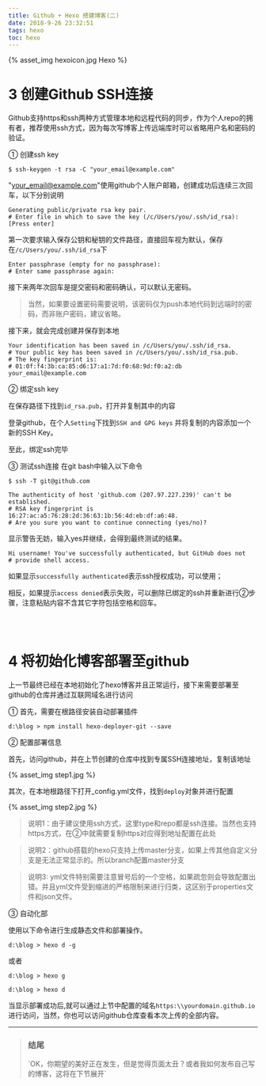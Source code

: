 ```yaml
---
title: Github + Hexo 搭建博客(二)
date: 2018-9-26 23:32:51
tags: hexo
toc: hexo
---
```

{% asset_img hexoicon.jpg Hexo %}

# 3 创建Github SSH连接

Github支持https和ssh两种方式管理本地和远程代码的同步，作为个人repo的拥有者，推荐使用ssh方式，因为每次写博客上传远端库时可以省略用户名和密码的验证。

<!-- more -->

① 创建ssh key

```
$ ssh-keygen -t rsa -C "your_email@example.com"
```
"your_email@example.com"使用github个人账户邮箱，创建成功后连续三次回车，以下分别说明

```
Generating public/private rsa key pair.
# Enter file in which to save the key (/c/Users/you/.ssh/id_rsa): [Press enter]
```
第一次要求输入保存公钥和秘钥的文件路径，直接回车视为默认，保存在`/c/Users/you/.ssh/id_rsa`下

```
Enter passphrase (empty for no passphrase): 
# Enter same passphrase again:
```

接下来两年次回车是提交密码和密码确认，可以默认无密码。

> 当然，如果要设置密码需要说明，该密码仅为push本地代码到远端时的密码，而非账户密码，建议省略。

接下来，就会完成创建并保存到本地

```
Your identification has been saved in /c/Users/you/.ssh/id_rsa.
# Your public key has been saved in /c/Users/you/.ssh/id_rsa.pub.
# The key fingerprint is:
# 01:0f:f4:3b:ca:85:d6:17:a1:7d:f0:68:9d:f0:a2:db your_email@example.com
```

② 绑定ssh key

在保存路径下找到`id_rsa.pub`，打开并复制其中的内容

登录github，在个人`Setting`下找到`SSH and GPG keys` 并将复制的内容添加一个新的SSH Key。

至此，绑定ssh完毕

③ 测试ssh连接
在git bash中输入以下命令

```
$ ssh -T git@github.com

The authenticity of host 'github.com (207.97.227.239)' can't be established.
# RSA key fingerprint is 16:27:ac:a5:76:28:2d:36:63:1b:56:4d:eb:df:a6:48.
# Are you sure you want to continue connecting (yes/no)?
```

显示警告无妨，输入yes并继续，会得到最终测试的结果。

```
Hi username! You've successfully authenticated, but GitHub does not
# provide shell access.
```
如果显示`successfully authenticated`表示ssh授权成功，可以使用；

相反，如果提示`access denied`表示失败，可以删除已绑定的ssh并重新进行②步骤，注意粘贴内容不含其它字符包括空格和回车。

<br><br>

# 4 将初始化博客部署至github

上一节最终已经在本地初始化了hexo博客并且正常运行，接下来需要部署至github的仓库并通过互联网域名进行访问

① 首先，需要在根路径安装自动部署插件

```
d:\blog > npm install hexo-deployer-git --save
```

② 配置部署信息

首先，访问github，并在上节创建的仓库中找到专属SSH连接地址，复制该地址

{% asset_img step1.jpg %}

其次，在本地根路径下打开_config.yml文件，找到`deploy`对象并进行配置

{% asset_img step2.jpg %}

> 说明1：由于建议使用ssh方式，这里type和repo都是ssh连接。当然也支持https方式，在②中就需要复制https对应得到地址配置在此处

> 说明2：github搭载的hexo只支持上传master分支，如果上传其他自定义分支是无法正常显示的。所以branch配置master分支

> 说明3: yml文件特别需要注意冒号后的一个空格，如果疏忽则会导致配置出错。并且yml文件受到缩进的严格限制来进行归类，这区别于properties文件和json文件。

③ 自动化部

使用以下命令进行生成静态文件和部署操作。

```
d:\blog > hexo d -g
```
或者

```
d:\blog > hexo g

d:\blog > hexo d
```

当显示部署成功后,就可以通过上节中配置的域名`https:\\yourdomain.github.io`进行访问，当然，你也可以访问github仓库查看本次上传的全部内容。

---

> <h3>结尾</h3> `OK，你期望的美好正在发生，但是觉得页面太丑？或者我如何发布自己写的博客，这将在下节展开`